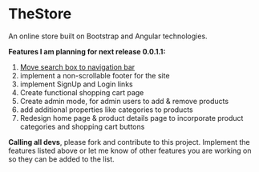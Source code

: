 TheStore
============

An online store built on Bootstrap and Angular technologies. 

<b>Features I am planning for next release 0.0.1.1:</b><br>
1. <a href="https://github.com/fortesl/thestore/issues/1">Move search box to navigation bar</a><br>
2. implement a non-scrollable footer for the site<br>
3. implement SignUp and Login links<br>
4. Create functional shopping cart page<br>
5. Create admin mode, for admin users to add & remove products<br>
6. add additional properties like categories to products<br>
7. Redesign home page & product details page to incorporate product categories and shopping cart buttons<br>
 

<b>Calling all devs</b>, please fork and contribute to this project. Implement the features listed above or let me know of other features you are working on so they can be added to the list.
